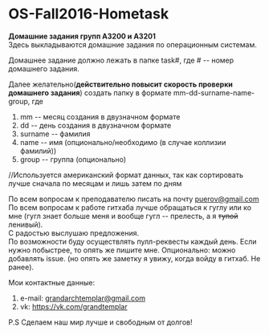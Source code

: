 # OS-Fall2016-Hometask
**Домашние задания групп A3200 и A3201**  
Здесь выкладываются домашние задания по операционным системам.  

Домашнее задание должно лежать в папке task#, где # -- номер домашнего задания. 

Далее желательно(**действительно повысит скорость проверки домашнего задания**) создать папку в формате mm-dd-surname-name-group, где  
1. mm -- месяц создания в двузначном формате  
2. dd -- день создания в двузначном формате  
3. surname -- фамилия  
4. name -- имя (опционально/необходимо (в случае коллизии фамилий))  
5. group -- группа (опционально)  

//Используется американский формат данных, так как сортировать лучше сначала по месяцам и лишь затем по дням

По всем вопросам к преподавателю писать на почту puerov@gmail.com  
По всем вопросам к работе гитхаба лучше обращаться к гуглу или ко мне (гугл знает больше меня и вообще гугл -- прелесть, а я ~~тупой~~ ленивый).  
С радостью выслушаю предложения.  
По возможности буду осуществлять пулл-реквесты каждый день. Если нужно побыстрее, то опять же пишите мне.
Опционально: можно добавлять issue. (но опять же заметку я увижу, когда войду в гитхаб. Не ранее).

Мои контактные данные:  
1) e-mail: grandarchtemplar@gmail.com  
2) vk: https://vk.com/grandtemplar  

P.S Сделаем наш мир лучше и свободным от долгов!
